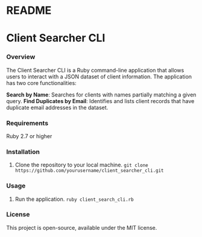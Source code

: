 # README

# Client Searcher CLI

### Overview
The Client Searcher CLI is a Ruby command-line application that allows users to interact with a JSON dataset of client information. The application has two core functionalities:

**Search by Name**: Searches for clients with names partially matching a given query.
**Find Duplicates by Email**: Identifies and lists client records that have duplicate email addresses in the dataset.

### Requirements
Ruby 2.7 or higher

### Installation
1. Clone the repository to your local machine.
`git clone https://github.com/yourusername/client_searcher_cli.git`

### Usage
1. Run the application.
`ruby client_search_cli.rb`


### License
This project is open-source, available under the MIT license.


